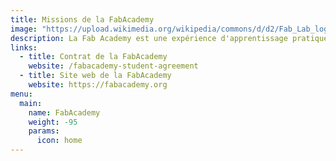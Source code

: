 ```yaml
---
title: Missions de la FabAcademy
image: "https://upload.wikimedia.org/wikipedia/commons/d/d2/Fab_Lab_logo.svg"
description: La Fab Academy est une expérience d'apprentissage pratique et rapide où les étudiants apprennent le prototypage rapide en planifiant et en exécutant un nouveau projet chaque semaine, ce qui se traduit par un portefeuille personnel de réalisations techniques.
links:
  - title: Contrat de la FabAcademy
    website: /fabacademy-student-agreement
  - title: Site web de la FabAcademy
    website: https://fabacademy.org
menu:
  main:
    name: FabAcademy
    weight: -95
    params:
      icon: home
---
```

